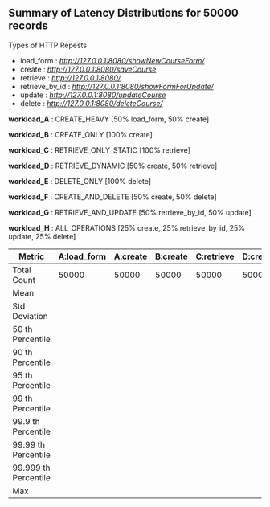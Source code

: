 ## Summary of Latency Distributions for 50000 records

Types of HTTP Repests 
- load\_form : *http://127.0.0.1:8080/showNewCourseForm/*
- create : *http://127.0.0.1:8080/saveCourse*
- retrieve : *http://127.0.0.1:8080/*
- retrieve\_by\_id : *http://127.0.0.1:8080/showFormForUpdate/*
- update : *http://127.0.0.1:8080/updateCourse*
- delete : *http://127.0.0.1:8080/deleteCourse/*

<strong>workload\_A</strong> : CREATE\_HEAVY \[50% load\_form, 50% create\]

<strong>workload\_B</strong> : CREATE\_ONLY \[100% create\]

<strong>workload\_C</strong> : RETRIEVE\_ONLY\_STATIC \[100% retrieve\]

<strong>workload\_D</strong> : RETRIEVE\_DYNAMIC \[50% create, 50% retrieve\]

<strong>workload\_E</strong> : DELETE\_ONLY \[100% delete\]

<strong>workload\_F</strong> : CREATE\_AND\_DELETE \[50% create, 50% delete\]

<strong>workload\_G</strong> : RETRIEVE\_AND\_UPDATE \[50% retrieve\_by\_id, 50% update\]

<strong>workload\_H</strong> : ALL\_OPERATIONS \[25% create, 25% retrieve\_by\_id, 25% update, 25% delete\]

|Metric   		|A:load\_form|A:create|B:create|C:retrieve|D:create|D:retrieve|E:delete|F:create|F:delete|G:retrieve\_by\_id|G:update|H:create|H:retrieve\_by\_id|H:update|H:delete|
|---			|---	|---	|---	|---	|---	|---	|---	|---	|---	|---	|---	|---	|---	|---	|---	|	
|Total Count    	|50000	|50000	|50000	|50000	|50000	|50000	|50000	|50000	|50000	|50000	|50000	|50000	|50000	|50000	|50000	|
|Mean   	  	|	|	|	|	|	|	|	|	|	|	|	|	|	|	|	|	
|Std Deviation   	|	|	|	|	|	|	|	|	|	|	|	|	|	|	|	|	
|50 th Percentile   	|	|	|	|	|	|	|	|	|	|	|	|	|	|	|	|	
|90 th Percentile    	|	|	|	|	|	|	|	|	|	|	|	|	|	|	|	|	
|95 th Percentile    	|	|	|	|	|	|	|	|	|	|	|	|	|	|	|	|	
|99 th Percentile    	|	|	|	|	|	|	|	|	|	|	|	|	|	|	|	|	
|99.9 th Percentile    |	|	|	|	|	|	|	|	|	|	|	|	|	|	|	|	
|99.99 th Percentile   |	|	|	|	|	|	|	|	|	|	|	|	|	|	|	|	
|99.999 th Percentile  |	|	|	|	|	|	|	|	|	|	|	|	|	|	|	|	
|Max    		|	|	|	|	|	|	|	|	|	|	|	|	|	|	|	|	
